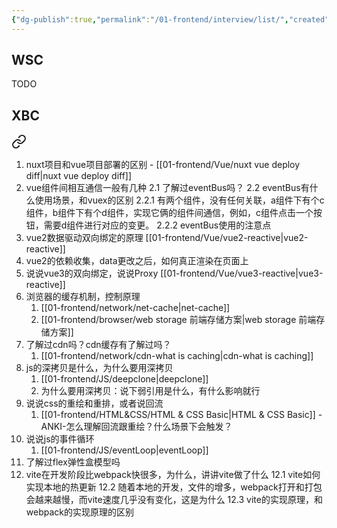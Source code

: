 ```yaml
---
{"dg-publish":true,"permalink":"/01-frontend/interview/list/","created":"2024-06-04T10:07:24.000+08:00","updated":"2024-06-04T10:07:24.000+08:00"}
---
```




## WSC
TODO
## XBC

<div class="transclusion internal-embed is-loaded"><a class="markdown-embed-link" href="/01-frontend/interview/24-06-03-18-k/" aria-label="Open link"><svg xmlns="http://www.w3.org/2000/svg" width="24" height="24" viewBox="0 0 24 24" fill="none" stroke="currentColor" stroke-width="2" stroke-linecap="round" stroke-linejoin="round" class="svg-icon lucide-link"><path d="M10 13a5 5 0 0 0 7.54.54l3-3a5 5 0 0 0-7.07-7.07l-1.72 1.71"></path><path d="M14 11a5 5 0 0 0-7.54-.54l-3 3a5 5 0 0 0 7.07 7.07l1.71-1.71"></path></svg></a><div class="markdown-embed">




1. nuxt项目和vue项目部署的区别 - [[01-frontend/Vue/nuxt vue deploy diff\|nuxt vue deploy diff]]
2. vue组件间相互通信一般有几种 
   2.1 了解过eventBus吗？
   2.2 eventBus有什么使用场景，和vuex的区别
	   2.2.1 有两个组件，没有任何关联，a组件下有个c组件，b组件下有个d组件，实现它俩的组件间通信，例如，c组件点击一个按钮，需要d组件进行对应的变更。
	   2.2.2 eventBus使用的注意点
3.  vue2数据驱动双向绑定的原理  [[01-frontend/Vue/vue2-reactive\|vue2-reactive]]
4.  vue2的依赖收集，data更改之后，如何真正渲染在页面上
5.  说说vue3的双向绑定，说说Proxy [[01-frontend/Vue/vue3-reactive\|vue3-reactive]]
6.  浏览器的缓存机制，控制原理 
	1. [[01-frontend/network/net-cache\|net-cache]]
	2. [[01-frontend/browser/web storage 前端存储方案\|web storage 前端存储方案]]
7.  了解过cdn吗？cdn缓存有了解过吗？
	1. [[01-frontend/network/cdn-what is caching\|cdn-what is caching]]
8.  js的深拷贝是什么，为什么要用深拷贝
	1. [[01-frontend/JS/deepclone\|deepclone]]
	2. 为什么要用深拷贝：说下弱引用是什么，有什么影响就行
9. 说说css的重绘和重排，或者说回流
	1. [[01-frontend/HTML&CSS/HTML & CSS Basic\|HTML & CSS Basic]] - ANKI-怎么理解回流跟重绘？什么场景下会触发？
10. 说说js的事件循环
	1. [[01-frontend/JS/eventLoop\|eventLoop]]
11. 了解过flex弹性盒模型吗
12. vite在开发阶段比webpack快很多，为什么，讲讲vite做了什么
	12.1 vite如何实现本地的热更新
	12.2 随着本地的开发，文件的增多，webpack打开和打包会越来越慢，而vite速度几乎没有变化，这是为什么
	12.3 vite的实现原理，和webpack的实现原理的区别

</div></div>
